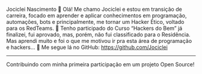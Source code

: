 Jociclei Nascimento
👋 Olá! Me chamo Jociclei e estou em transição de carreira, focado em aprender e aplicar conhecimentos em programação, automações, bots e principalmente, me tornar um Hacker Ético, voltado para os RedTeams.
🚀 Tenho participado do Curso “Hackers do Bem” já finalizei, fui aprovado, mas, porém, não fui classificado para o Residência. Mas aprendi muito e foi o que me motivou ir pra esta área de programação e hackers...
🔗 Me segue lá no GitHub:   https://github.com/Jociclei   
________________________________________
Contribuindo com minha primeira participação em um projeto Open Source!
